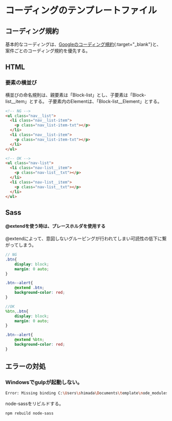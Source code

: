 # コーディングのテンプレートファイル
## コーディング規約
基本的なコーディングは、[Googleのコーディング規約](https://qiita.com/Sugima/items/785644372397595644ba){:target="_blank"}と、
案件ごとのコーディング規約を優先する。

## HTML
### 要素の横並び
横並びの命名規則は、親要素は「Block-list」とし、子要素は「Block-list__item」とする。
子要素内のElementは、「Block-list__Element」とする。
```html
<!-- NG -->
<ul class="nav__list">
  <li class="nav__list-item">
    <p class="nav_list-item-txt"></p>
  </li>
  <li class="nav__list-item">
    <p class="nav_list-item-txt"></p>
  </li>
</ul>

<!-- OK -->
<ul class="nav-list">
  <li class="nav-list__item">
    <p class="nav-list__txt"></p>
  </li>
  <li class="nav-list__item">
    <p class="nav-list__txt"></p>
  </li>
</ul>
```

## Sass
#### @extendを使う時は、プレースホルダを使用する
@extendによって、意図しないグルーピングが行われてしまい可読性の低下に繋がってしまう。

```scss
// NG
.btn{
    display: block;
    margin: 0 auto;
}

.btn--alert{
    @extend .btn;
    background-color: red;
}

//OK
%btn,.btn{
    display: block;
    margin: 0 auto;
}

.btn--alert{
    @extend %btn;
    background-color: red;
}
```

## エラーの対処
### Windowsでgulpが起動しない。
```bash
Error: Missing binding C:\Users\shimada\Documents\template\node_modules\node-sass\vendor\win32-x64-72\binding.node
```

node-sassをリビルドする。

```bash
npm rebuild node-sass
```


